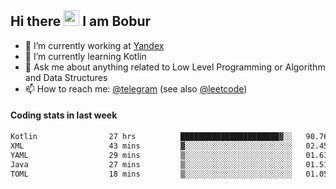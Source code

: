 ## Hi there <img src="https://media.giphy.com/media/hvRJCLFzcasrR4ia7z/giphy.gif" width="25px" height="25px"> I am Bobur

- 💼 I’m currently working at [Yandex](https://yandex.ru/)
- 🌱 I’m currently learning Kotlin
- 💬 Ask me about anything related to Low Level Programming or Algorithm and Data Structures
- 📫 How to reach me: [@telegram](https://t.me/octoant) (see also [@leetcode](https://leetcode.com/octoant/))    

#### Coding stats in last week

<!--START_SECTION:waka-->

```txt
Kotlin                27 hrs          ██████████████████████▓░░   90.76 %
XML                   43 mins         ▓░░░░░░░░░░░░░░░░░░░░░░░░   02.45 %
YAML                  29 mins         ▒░░░░░░░░░░░░░░░░░░░░░░░░   01.63 %
Java                  27 mins         ▒░░░░░░░░░░░░░░░░░░░░░░░░   01.51 %
TOML                  18 mins         ▒░░░░░░░░░░░░░░░░░░░░░░░░   01.05 %
```

<!--END_SECTION:waka-->
